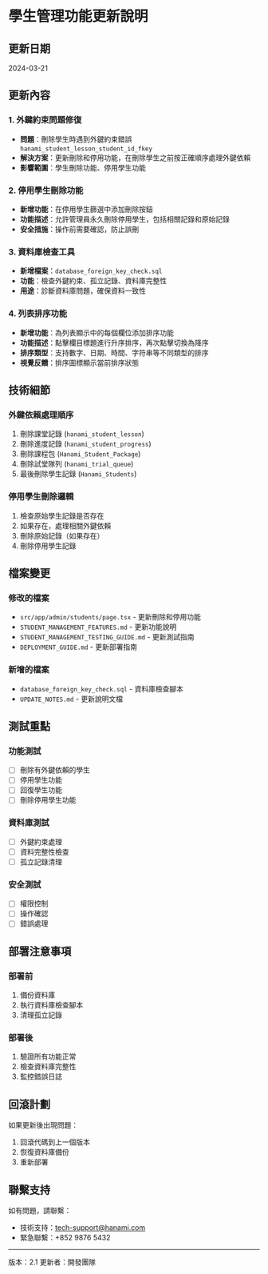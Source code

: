 # 學生管理功能更新說明

## 更新日期
2024-03-21

## 更新內容

### 1. 外鍵約束問題修復
- **問題**：刪除學生時遇到外鍵約束錯誤 `hanami_student_lesson_student_id_fkey`
- **解決方案**：更新刪除和停用功能，在刪除學生之前按正確順序處理外鍵依賴
- **影響範圍**：學生刪除功能、停用學生功能

### 2. 停用學生刪除功能
- **新增功能**：在停用學生篩選中添加刪除按鈕
- **功能描述**：允許管理員永久刪除停用學生，包括相關記錄和原始記錄
- **安全措施**：操作前需要確認，防止誤刪

### 3. 資料庫檢查工具
- **新增檔案**：`database_foreign_key_check.sql`
- **功能**：檢查外鍵約束、孤立記錄、資料庫完整性
- **用途**：診斷資料庫問題，確保資料一致性

### 4. 列表排序功能
- **新增功能**：為列表顯示中的每個欄位添加排序功能
- **功能描述**：點擊欄目標題進行升序排序，再次點擊切換為降序
- **排序類型**：支持數字、日期、時間、字符串等不同類型的排序
- **視覺反饋**：排序圖標顯示當前排序狀態

## 技術細節

### 外鍵依賴處理順序
1. 刪除課堂記錄 (`hanami_student_lesson`)
2. 刪除進度記錄 (`hanami_student_progress`)
3. 刪除課程包 (`Hanami_Student_Package`)
4. 刪除試堂隊列 (`hanami_trial_queue`)
5. 最後刪除學生記錄 (`Hanami_Students`)

### 停用學生刪除邏輯
1. 檢查原始學生記錄是否存在
2. 如果存在，處理相關外鍵依賴
3. 刪除原始記錄（如果存在）
4. 刪除停用學生記錄

## 檔案變更

### 修改的檔案
- `src/app/admin/students/page.tsx` - 更新刪除和停用功能
- `STUDENT_MANAGEMENT_FEATURES.md` - 更新功能說明
- `STUDENT_MANAGEMENT_TESTING_GUIDE.md` - 更新測試指南
- `DEPLOYMENT_GUIDE.md` - 更新部署指南

### 新增的檔案
- `database_foreign_key_check.sql` - 資料庫檢查腳本
- `UPDATE_NOTES.md` - 更新說明文檔

## 測試重點

### 功能測試
- [ ] 刪除有外鍵依賴的學生
- [ ] 停用學生功能
- [ ] 回復學生功能
- [ ] 刪除停用學生功能

### 資料庫測試
- [ ] 外鍵約束處理
- [ ] 資料完整性檢查
- [ ] 孤立記錄清理

### 安全測試
- [ ] 權限控制
- [ ] 操作確認
- [ ] 錯誤處理

## 部署注意事項

### 部署前
1. 備份資料庫
2. 執行資料庫檢查腳本
3. 清理孤立記錄

### 部署後
1. 驗證所有功能正常
2. 檢查資料庫完整性
3. 監控錯誤日誌

## 回滾計劃

如果更新後出現問題：
1. 回滾代碼到上一個版本
2. 恢復資料庫備份
3. 重新部署

## 聯繫支持

如有問題，請聯繫：
- 技術支持：tech-support@hanami.com
- 緊急聯繫：+852 9876 5432

---

版本：2.1
更新者：開發團隊 